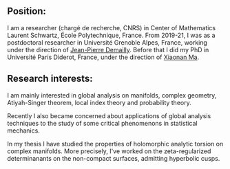 <h2>Position:</h2>
I am a researcher (chargé de recherche, CNRS) in Center of Mathematics Laurent Schwartz, École Polytechnique, France. 
From 2019-21, I was as a postdoctoral researcher in Université Grenoble Alpes, France, working under the direction of
<a href="https://www-fourier.ujf-grenoble.fr/~demailly/">Jean-Pierre Demailly</a>.
Before that I did my PhD in Université Paris Diderot, France, under the direction of <a href="https://webusers.imj-prg.fr/~xiaonan.ma/">Xiaonan Ma</a>.

<h2>Research interests:</h2>

I am mainly interested in global analysis on manifolds, complex geometry, Atiyah-Singer theorem, local index theory and probability theory.
<p>
Recently I also became concerned about applications of global analysis techniques to the study of some critical phenomenons in statistical mechanics.
<p>
In my thesis I have studied the properties of holomorphic analytic torsion on complex manifolds. More precisely, I've worked on the zeta-regularized determinanants on the non-compact surfaces, admitting hyperbolic cusps.
</p>
